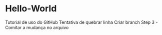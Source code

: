 # Hello-World
Tutorial de uso do GitHub
Tentativa de quebrar linha
Criar branch
Step 3 - Comitar a mudança no arquivo

